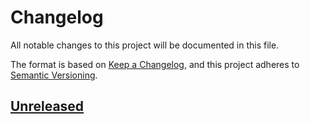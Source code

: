 # Changelog
All notable changes to this project will be documented in this file.

The format is based on [Keep a Changelog](https://keepachangelog.com/en/1.0.0/),
and this project adheres to [Semantic Versioning](https://semver.org/spec/v2.0.0.html).

## [Unreleased]


[Unreleased]: https://github.com/syntro-opensource/silverstripe-ssto/compare/1.0.0..master
[1.0.0]: https://github.com/syntro-opensource/silverstripe-ssto/tree/1.0.0
